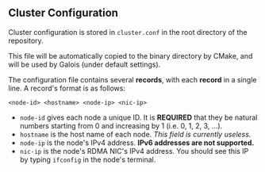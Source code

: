 ## Cluster Configuration

Cluster configuration is stored in `cluster.conf` in the root directory of the repository.

This file will be automatically copied to the binary directory by CMake, and will be used by Galois (under default settings).

The configuration file contains several **records**, with each **record** in a single line. A record's format is as follows:

```
<node-id> <hostname> <node-ip> <nic-ip>
```

* `node-id` gives each node a unique ID. It is **REQUIRED** that they be natural numbers starting from 0 and increasing by 1 (i.e. 0, 1, 2, 3, ...).
* `hostname` is the host name of each node. *This field is currently useless.*
* `node-ip` is the node's IPv4 address. **IPv6 addresses are not supported.**
* `nic-ip` is the node's RDMA NIC's IPv4 address. You should see this IP by typing `ifconfig` in the node's terminal. 
